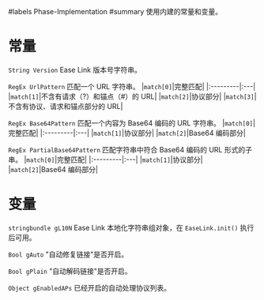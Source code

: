 ﻿#labels Phase-Implementation
#summary 使用内建的常量和变量。
# 常量 #

`String Version` Ease Link 版本号字符串。


`RegEx UrlPattern` 匹配一个 URL 字符串。
|`match[0]`|完整匹配|
|:---------|:---|
|`match[1]`|不含有请求（?）和锚点（#）的 URL|
|`match[2]`|协议部分|
|`match[3]`|不含有协议、请求和锚点部分的 URL|


`RegEx Base64Pattern` 匹配一个内容为 Base64 编码的 URL 字符串。
|`match[0]`|完整匹配|
|:---------|:---|
|`match[1]`|协议部分|
|`match[2]`|Base64 编码部分|


`RegEx PartialBase64Pattern` 匹配字符串中符合 Base64 编码的 URL 形式的子串。
|`match[0]`|完整匹配|
|:---------|:---|
|`match[1]`|协议部分|
|`match[2]`|Base64 编码部分|

# 变量 #

`stringbundle gL10N` Ease Link 本地化字符串组对象，在 `EaseLink.init()` 执行后可用。


`Bool gAuto` "自动修复链接"是否开启。


`Bool gPlain` "自动解码链接"是否开启。


`Object gEnabledAPs` 已经开启的自动处理协议列表。
